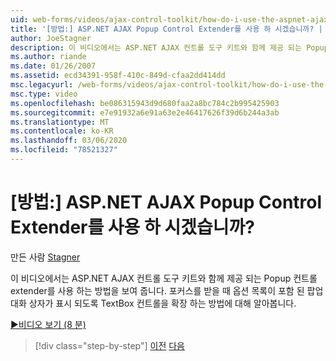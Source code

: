 ```yaml
---
uid: web-forms/videos/ajax-control-toolkit/how-do-i-use-the-aspnet-ajax-popup-control-extender
title: '[방법:] ASP.NET AJAX Popup Control Extender를 사용 하 시겠습니까? | Microsoft Docs'
author: JoeStagner
description: 이 비디오에서는 ASP.NET AJAX 컨트롤 도구 키트와 함께 제공 되는 Popup 컨트롤 extender를 사용 하는 방법을 보여 줍니다. 텍스트 상자 컨트롤을 확장 하는 방법에 대해 알아봅니다.
ms.author: riande
ms.date: 01/26/2007
ms.assetid: ecd34391-958f-410c-849d-cfaa2dd414dd
msc.legacyurl: /web-forms/videos/ajax-control-toolkit/how-do-i-use-the-aspnet-ajax-popup-control-extender
msc.type: video
ms.openlocfilehash: be086315943d9d680faa2a8bc784c2b995425903
ms.sourcegitcommit: e7e91932a6e91a63e2e46417626f39d6b244a3ab
ms.translationtype: MT
ms.contentlocale: ko-KR
ms.lasthandoff: 03/06/2020
ms.locfileid: "78521327"
---
```

# <a name="how-do-i-use-the-aspnet-ajax-popup-control-extender"></a>[방법:] ASP.NET AJAX Popup Control Extender를 사용 하 시겠습니까?

만든 사람 [Stagner](https://github.com/JoeStagner)

이 비디오에서는 ASP.NET AJAX 컨트롤 도구 키트와 함께 제공 되는 Popup 컨트롤 extender를 사용 하는 방법을 보여 줍니다. 포커스를 받을 때 옵션 목록이 포함 된 팝업 대화 상자가 표시 되도록 TextBox 컨트롤을 확장 하는 방법에 대해 알아봅니다.

[&#9654;비디오 보기 (8 분)](https://channel9.msdn.com/Blogs/ASP-NET-Site-Videos/how-do-i-use-the-aspnet-ajax-popup-control-extender)

> [!div class="step-by-step"]
> [이전](how-do-i-use-the-aspnet-ajax-textboxwatermark-control-extender.md)
> [다음](how-do-i-use-the-aspnet-ajax-modalpopup-extender-control.md)
